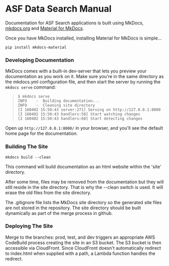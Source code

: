 # ASF Data Search Manual
Documentation for ASF Search applications is built using MkDocs,
[mkdocs.org](https://www.mkdocs.org/#mkdocs) and [Material for MkDocs](https://github.com/squidfunk/mkdocs-material).

Once you have MkDocs installed, installing Material for MkDocs is simple...

`pip install mkdocs-material`

### Developing Documentation
MkDocs comes with a built-in dev-server that lets you preview
your documentation as you work on it. Make sure you're in the
same directory as the mkdocs.yml configuration file, and then
start the server by running the `mkdocs serve` command:

>`$ mkdocs serve`  
`INFO    -  Building documentation...`  
`INFO    -  Cleaning site directory`  
`[I 160402 15:50:43 server:271] Serving on http://127.0.0.1:8000`    
`[I 160402 15:50:43 handlers:58] Start watching changes`  
`[I 160402 15:50:43 handlers:60] Start detecting changes`  

Open up `http://127.0.0.1:8000/` in your browser, and you'll see the
default home page for the documentation.

### Building The Site

`mkdocs build --clean`

This command will build documentation as an html website within the 'site'
directory.

After some time, files may be removed from the documentation but they will
still reside in the site directory. That is why the --clean switch is used.
It will erase the old files from the site directory.

The .gitignore file lists the MkDocs site directory so the generated site files
are not stored in the repository. The site directory should be built dynamically
as part of the merge process in github.

### Deploying The Site

Merge to the branches: prod, test, and dev triggers an appropriate
AWS CodeBuild process creating the site in an S3 bucket.
The S3 bucket is then accessible via CloudFront. Since CloudFront doesn't automatically
redirect to index.html when supplied with a path, a Lambda function handles the
redirect.





